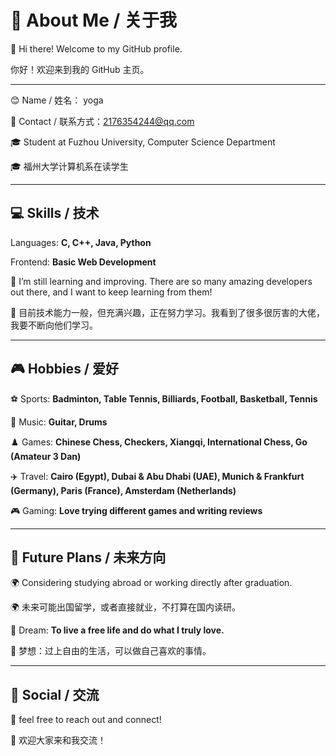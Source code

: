 # 🌟 About Me / 关于我



👋 Hi there! Welcome to my GitHub profile.

你好！欢迎来到我的 GitHub 主页。

---

😊 Name / 姓名： yoga

📧 Contact / 联系方式：2176354244@qq.com  

🎓 Student at Fuzhou University, Computer Science Department

🎓 福州大学计算机系在读学生


---

## 💻 Skills / 技术

Languages: **C, C++, Java, Python**

Frontend: **Basic Web Development**

📝 I’m still learning and improving. There are so many amazing developers out there, and I want to keep learning from them!

📝 目前技术能力一般，但充满兴趣，正在努力学习。我看到了很多很厉害的大佬，我要不断向他们学习。


---

## 🎮 Hobbies / 爱好

⚽ Sports: **Badminton, Table Tennis, Billiards, Football, Basketball, Tennis**

🎵 Music: **Guitar, Drums**

♟️ Games: **Chinese Chess, Checkers, Xiangqi, International Chess, Go (Amateur 3 Dan)**

✈️ Travel: **Cairo (Egypt), Dubai & Abu Dhabi (UAE), Munich & Frankfurt (Germany), Paris (France), Amsterdam (Netherlands)**

🎮 Gaming: **Love trying different games and writing reviews**



---

## 🎯 Future Plans / 未来方向

🌍 Considering studying abroad or working directly after graduation.

🌍 未来可能出国留学，或者直接就业，不打算在国内读研。

💭 Dream: **To live a free life and do what I truly love.**

💭 梦想：过上自由的生活，可以做自己喜欢的事情。


---

## 🤝 Social / 交流

💬  feel free to reach out and connect!

💬 欢迎大家来和我交流！
